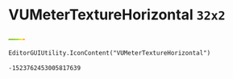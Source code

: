 # VUMeterTextureHorizontal `32x2`
<img src="/img/VUMeterTextureHorizontal.png" width=32 height=2>

``` CSharp
EditorGUIUtility.IconContent("VUMeterTextureHorizontal")
```
```
-1523762453005817639
```
